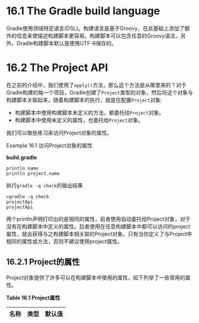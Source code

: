 # 16.1 The Gradle build language

Gradle使用领域特定语言\(DSL\)。构建语言是基于Groovy，在此基础上添加了额外的信息来使描述构建脚本更容易。构建脚本可以包含任意的Groovy语法，另外，Gradle构建脚本默认是使用UTF-8保存的。

# 16.2 The Project API

在之前的介绍中，我们使用了`apply()`方法，那么这个方法是从哪里来的？对于Gradle构建的每一个项目，Gradle创建了`Project`类型的对象，然后将这个对象与构建脚本关联起来。随着构建脚本的执行，就是在配置`Project`对象:
* 构建脚本中使用构建脚本未定义的方法，都委托给`Project`对象。
* 构建脚本中使用未定义的属性，也委托给`Project`对象。

我们可以做些练习来访问Project对象的属性。

Example 16.1 访问Project对象的属性

**build.gradle**
```
println name
println project.name
```
执行`gradle -q check`的输出结果
```
>gradle -q check
projectApi
projectApi
```

两个println声明打印出的是相同的属性，前者使用自动委托给Project对象，对于没有在构建脚本中定义的属性。后者使用在任意构建脚本中都可以访问的project属性，就会获得与之构建脚本相关联的Project对象。只有当你定义了与Project中相同的属性或方法，否则不建议使用project属性。

## 16.2.1 Project的属性
Project对象提供了许多可以在构建脚本中使用的属性，如下列举了一些常用的属性。

**Table 16.1 Project属性**

|名称|类型|默认值|
|--|--|--|


